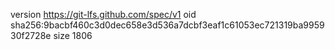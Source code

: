 version https://git-lfs.github.com/spec/v1
oid sha256:9bacbf460c3d0dec658e3d536a7dcbf3eaf1c61053ec721319ba995930f2728e
size 1806

